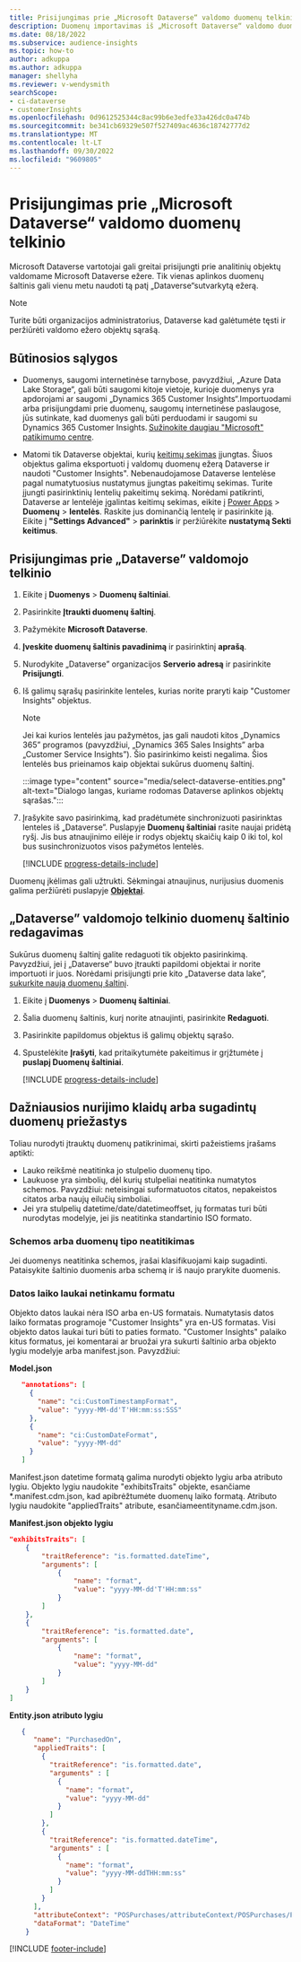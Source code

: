 ```yaml
---
title: Prisijungimas prie „Microsoft Dataverse“ valdomo duomenų telkinio
description: Duomenų importavimas iš „Microsoft Dataverse“ valdomo duomenų telkinio.
ms.date: 08/18/2022
ms.subservice: audience-insights
ms.topic: how-to
author: adkuppa
ms.author: adkuppa
manager: shellyha
ms.reviewer: v-wendysmith
searchScope:
- ci-dataverse
- customerInsights
ms.openlocfilehash: 0d9612525344c8ac99b6e3edfe33a426dc0a474b
ms.sourcegitcommit: be341cb69329e507f527409ac4636c18742777d2
ms.translationtype: MT
ms.contentlocale: lt-LT
ms.lasthandoff: 09/30/2022
ms.locfileid: "9609805"
---
```

# <a name="connect-to-data-in-a-microsoft-dataverse-managed-data-lake"></a>Prisijungimas prie „Microsoft Dataverse“ valdomo duomenų telkinio

Microsoft Dataverse vartotojai gali greitai prisijungti prie analitinių objektų valdomame Microsoft Dataverse ežere. Tik vienas aplinkos duomenų šaltinis gali vienu metu naudoti tą patį „Dataverse“sutvarkytą ežerą.

> [!NOTE]
> Turite būti organizacijos administratorius, Dataverse kad galėtumėte tęsti ir peržiūrėti valdomo ežero objektų sąrašą.

## <a name="prerequisites"></a>Būtinosios sąlygos

- Duomenys, saugomi internetinėse tarnybose, pavyzdžiui, „Azure Data Lake Storage“, gali būti saugomi kitoje vietoje, kurioje duomenys yra apdorojami ar saugomi „Dynamics 365 Customer Insights“.Importuodami arba prisijungdami prie duomenų, saugomų internetinėse paslaugose, jūs sutinkate, kad duomenys gali būti perduodami ir saugomi su Dynamics 365 Customer Insights. [Sužinokite daugiau "Microsoft" patikimumo centre](https://www.microsoft.com/trust-center).

- Matomi tik Dataverse objektai, kurių [keitimų sekimas](/power-platform/admin/enable-change-tracking-control-data-synchronization) įjungtas. Šiuos objektus galima eksportuoti į valdomų duomenų ežerą Dataverse ir naudoti "Customer Insights". Nebenaudojamose Dataverse lentelėse pagal numatytuosius nustatymus įjungtas pakeitimų sekimas. Turite įjungti pasirinktinių lentelių pakeitimų sekimą. Norėdami patikrinti, Dataverse ar lentelėje įgalintas keitimų sekimas, eikite į [Power Apps](https://make.powerapps.com) > **Duomenų** > **lentelės**. Raskite jus dominančią lentelę ir pasirinkite ją. Eikite į **"Settings Advanced"** > **parinktis** ir peržiūrėkite **nustatymą Sekti keitimus**.

## <a name="connect-to-a-dataverse-managed-lake"></a>Prisijungimas prie „Dataverse” valdomojo telkinio

1. Eikite į **Duomenys** > **Duomenų šaltiniai**.

1. Pasirinkite **Įtraukti duomenų šaltinį**.

1. Pažymėkite **Microsoft Dataverse**.

1. **Įveskite duomenų šaltinis pavadinimą** ir pasirinktinį **aprašą**.

1. Nurodykite „Dataverse” organizacijos **Serverio adresą** ir pasirinkite **Prisijungti**.

1. Iš galimų sąrašų pasirinkite lenteles, kurias norite praryti kaip "Customer Insights" objektus.

   > [!NOTE]
   > Jei kai kurios lentelės jau pažymėtos, jas gali naudoti kitos „Dynamics 365” programos (pavyzdžiui, „Dynamics 365 Sales Insights” arba „Customer Service Insights”). Šio pasirinkimo keisti negalima. Šios lentelės bus prieinamos kaip objektai sukūrus duomenų šaltinį.

    :::image type="content" source="media/select-dataverse-entities.png" alt-text="Dialogo langas, kuriame rodomas Dataverse aplinkos objektų sąrašas.":::

1. Įrašykite savo pasirinkimą, kad pradėtumėte sinchronizuoti pasirinktas lenteles iš „Dataverse”. Puslapyje **Duomenų šaltiniai** rasite naujai pridėtą ryšį. Jis bus atnaujinimo eilėje ir rodys objektų skaičių kaip 0 iki tol, kol bus susinchronizuotos visos pažymėtos lentelės.

   [!INCLUDE [progress-details-include](includes/progress-details-pane.md)]

Duomenų įkėlimas gali užtrukti. Sėkmingai atnaujinus, nurijusius duomenis galima peržiūrėti puslapyje [**Objektai**](entities.md).

## <a name="edit-a-dataverse-managed-lake-data-source"></a>„Dataverse” valdomojo telkinio duomenų šaltinio redagavimas

Sukūrus duomenų šaltinį galite redaguoti tik objekto pasirinkimą. Pavyzdžiui, jei į „Dataverse“ buvo įtraukti papildomi objektai ir norite importuoti ir juos.
Norėdami prisijungti prie kito „Dataverse data lake”, [sukurkite naują duomenų šaltinį](#connect-to-a-dataverse-managed-lake).

1. Eikite į **Duomenys** > **Duomenų šaltiniai**.

1. Šalia duomenų šaltinis, kurį norite atnaujinti, pasirinkite **Redaguoti**.

1. Pasirinkite papildomus objektus iš galimų objektų sąrašo.

1. Spustelėkite **Įrašyti**, kad pritaikytumėte pakeitimus ir grįžtumėte į **puslapį Duomenų šaltiniai**.

   [!INCLUDE [progress-details-include](includes/progress-details-pane.md)]

## <a name="common-reasons-for-ingestion-errors-or-corrupted-data"></a>Dažniausios nurijimo klaidų arba sugadintų duomenų priežastys

Toliau nurodyti įtrauktų duomenų patikrinimai, skirti pažeistiems įrašams aptikti:

- Lauko reikšmė neatitinka jo stulpelio duomenų tipo.
- Laukuose yra simbolių, dėl kurių stulpeliai neatitinka numatytos schemos. Pavyzdžiui: neteisingai suformatuotos citatos, nepakeistos citatos arba naujų eilučių simboliai.
- Jei yra stulpelių datetime/date/datetimeoffset, jų formatas turi būti nurodytas modelyje, jei jis neatitinka standartinio ISO formato.

### <a name="schema-or-data-type-mismatch"></a>Schemos arba duomenų tipo neatitikimas

Jei duomenys neatitinka schemos, įrašai klasifikuojami kaip sugadinti. Pataisykite šaltinio duomenis arba schemą ir iš naujo prarykite duomenis.

### <a name="datetime-fields-in-the-wrong-format"></a>Datos laiko laukai netinkamu formatu

Objekto datos laukai nėra ISO arba en-US formatais. Numatytasis datos laiko formatas programoje "Customer Insights" yra en-US formatas. Visi objekto datos laukai turi būti to paties formato. "Customer Insights" palaiko kitus formatus, jei komentarai ar bruožai yra sukurti šaltinio arba objekto lygiu modelyje arba manifest.json. Pavyzdžiui:

**Model.json**

   ```json
      "annotations": [
        {
          "name": "ci:CustomTimestampFormat",
          "value": "yyyy-MM-dd'T'HH:mm:ss:SSS"
        },
        {
          "name": "ci:CustomDateFormat",
          "value": "yyyy-MM-dd"
        }
      ]   
   ```

  Manifest.json datetime formatą galima nurodyti objekto lygiu arba atributo lygiu. Objekto lygiu naudokite "exhibitsTraits" objekte, esančiame *.manifest.cdm.json, kad apibrėžtumėte duomenų laiko formatą. Atributo lygiu naudokite "appliedTraits" atribute, esančiameentityname.cdm.json.

**Manifest.json objekto lygiu**

```json
"exhibitsTraits": [
    {
        "traitReference": "is.formatted.dateTime",
        "arguments": [
            {
                "name": "format",
                "value": "yyyy-MM-dd'T'HH:mm:ss"
            }
        ]
    },
    {
        "traitReference": "is.formatted.date",
        "arguments": [
            {
                "name": "format",
                "value": "yyyy-MM-dd"
            }
        ]
    }
]
```

**Entity.json atributo lygiu**

```json
   {
      "name": "PurchasedOn",
      "appliedTraits": [
        {
          "traitReference": "is.formatted.date",
          "arguments" : [
            {
              "name": "format",
              "value": "yyyy-MM-dd"
            }
          ]
        },
        {
          "traitReference": "is.formatted.dateTime",
          "arguments" : [
            {
              "name": "format",
              "value": "yyyy-MM-ddTHH:mm:ss"
            }
          ]
        }
      ],
      "attributeContext": "POSPurchases/attributeContext/POSPurchases/PurchasedOn",
      "dataFormat": "DateTime"
    }
```

[!INCLUDE [footer-include](includes/footer-banner.md)]
